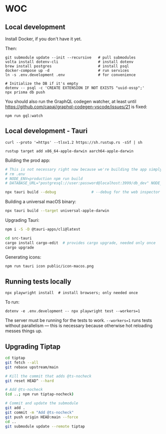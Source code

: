 # WOC

## Local development

Install Docker, if you don't have it yet.

Then:

```
git submodule update --init --recursive   # pull submodules
volta install dotenv-cli                  # install dotenv
brew install postgres                     # install psql
docker-compose up -d                      # run services
ln -s .env.development .env               # for convenience

# Initialize the DB if it's empty
dotenv -- psql -c 'CREATE EXTENSION IF NOT EXISTS "uuid-ossp";'
npx prisma db push
```

You should also run the GraphQL codegen watcher, at least until https://github.com/capaj/graphql-codegen-vscode/issues/21 is fixed:

```
npm run gql:watch
```

## Local development - Tauri

```
curl --proto '=https' --tlsv1.2 https://sh.rustup.rs -sSf | sh

rustup target add x86_64-apple-darwin aarch64-apple-darwin
```

Building the prod app:

```bash
# This is not necessary right now because we're building the app simply as a wrapper.
# rm .env
# NODE_ENV=production npm run build
# DATABASE_URL="postgresql://user:password@localhost:3999/db_dev" NODE_ENV=production npx next export

npx tauri build --debug                # --debug for the web inspector to work
```

Building a universal macOS binary:

```bash
npx tauri build --target universal-apple-darwin
```

Upgrading Tauri:

```bash
npm i -S -D @tauri-apps/cli@latest

cd src-tauri
cargo install cargo-edit  # provides cargo upgrade, needed only once
cargo upgrade
```

Generating icons:

```bash
npm run tauri icon public/icon-macos.png
```

## Running tests locally

```
npx playwright install  # install browsers; only needed once
```

To run:

```
dotenv -e .env.development -- npx playwright test --workers=1
```

The server must be running for the tests to work. `--workers=1` runs tests without parallelism — this is necessary because otherwise hot reloading messes things up.

## Upgrading Tiptap

```bash
cd tiptap
git fetch --all
git rebase upstream/main

# Kill the commit that adds @ts-nocheck
git reset HEAD^ --hard

# Add @ts-nocheck
(cd ..; npm run tiptap-nocheck)

# Commit and update the submodule
git add .
git commit -m "Add @ts-nocheck"
git push origin HEAD:main --force
cd ..
git submodule update --remote tiptap
```
